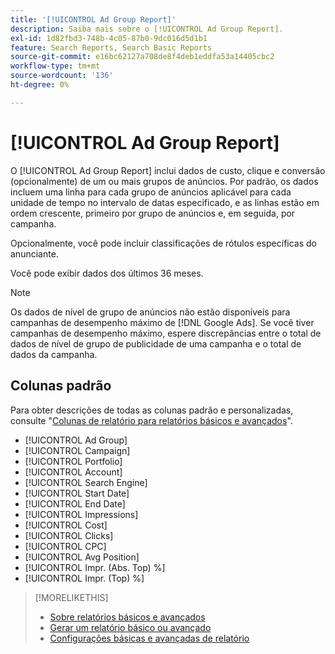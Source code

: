 ```yaml
---
title: '[!UICONTROL Ad Group Report]'
description: Saiba mais sobre o [!UICONTROL Ad Group Report].
exl-id: 1d82fbd3-748b-4c05-87b0-9dc016d5d1b1
feature: Search Reports, Search Basic Reports
source-git-commit: e16bc62127a708de8f4deb1eddfa53a14405cbc2
workflow-type: tm+mt
source-wordcount: '136'
ht-degree: 0%

---
```


# [!UICONTROL Ad Group Report]

O [!UICONTROL Ad Group Report] inclui dados de custo, clique e conversão (opcionalmente) de um ou mais grupos de anúncios. Por padrão, os dados incluem uma linha para cada grupo de anúncios aplicável para cada unidade de tempo no intervalo de datas especificado, e as linhas estão em ordem crescente, primeiro por grupo de anúncios e, em seguida, por campanha.

Opcionalmente, você pode incluir classificações de rótulos específicas do anunciante.

Você pode exibir dados dos últimos 36 meses.

>[!NOTE]
>
>Os dados de nível de grupo de anúncios não estão disponíveis para campanhas de desempenho máximo de [!DNL Google Ads]. Se você tiver campanhas de desempenho máximo, espere discrepâncias entre o total de dados de nível de grupo de publicidade de uma campanha e o total de dados da campanha.

## Colunas padrão

Para obter descrições de todas as colunas padrão e personalizadas, consulte &quot;[Colunas de relatório para relatórios básicos e avançados](basic-advanced-report-columns.md)&quot;.

* [!UICONTROL Ad Group]
* [!UICONTROL Campaign]
* [!UICONTROL Portfolio]
* [!UICONTROL Account]
* [!UICONTROL Search Engine]
* [!UICONTROL Start Date]
* [!UICONTROL End Date]
* [!UICONTROL Impressions]
* [!UICONTROL Cost]
* [!UICONTROL Clicks]
* [!UICONTROL CPC]
* [!UICONTROL Avg Position]
* [!UICONTROL Impr. (Abs. Top) %]
* [!UICONTROL Impr. (Top) %]

>[!MORELIKETHIS]
>
>* [Sobre relatórios básicos e avançados](basic-advanced-report-about.md)
>* [Gerar um relatório básico ou avançado](basic-advanced-report-generate.md)
>* [Configurações básicas e avançadas de relatório](basic-advanced-report-settings.md)

